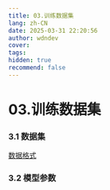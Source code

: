 ```yaml
---
title: 03.训练数据集
lang: zh-CN
date: 2025-03-31 22:20:56
author: wdndev
cover: 
tags:
hidden: true
recommend: false
---
```


# 03.训练数据集

### 3.1 数据集

[数据格式](./数据格式/数据格式.md "数据格式")

### 3.2 模型参数

